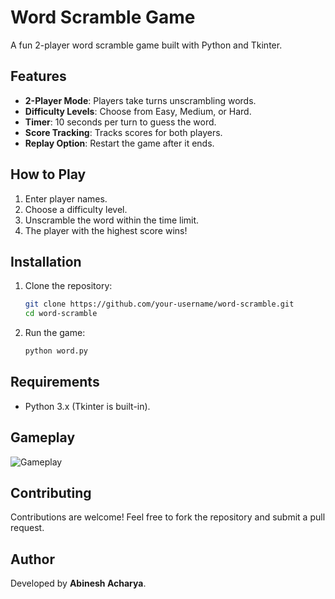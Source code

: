 # Word Scramble Game

A fun 2-player word scramble game built with Python and Tkinter.

## Features

- **2-Player Mode**: Players take turns unscrambling words.
- **Difficulty Levels**: Choose from Easy, Medium, or Hard.
- **Timer**: 10 seconds per turn to guess the word.
- **Score Tracking**: Tracks scores for both players.
- **Replay Option**: Restart the game after it ends.

## How to Play

1. Enter player names.
2. Choose a difficulty level.
3. Unscramble the word within the time limit.
4. The player with the highest score wins!

## Installation

1. Clone the repository:
   ```bash
   git clone https://github.com/your-username/word-scramble.git
   cd word-scramble
   ```
2. Run the game:
   ```bash
   python word.py
   ```

## Requirements

- Python 3.x (Tkinter is built-in).

## Gameplay
<img alt="Gameplay" src="https://via.placeholder.com/500x300?text=Gameplay">


## Contributing
Contributions are welcome! Feel free to fork the repository and submit a pull request.

## Author

Developed by **Abinesh Acharya**.


